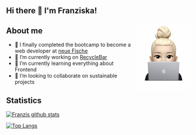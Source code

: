## Hi there 👋 I'm Franziska!

<img src="./Profil.jpg" align="right"  width="150">

## About me

- 🐡 I finally completed the bootcamp to become a web developer at [neue Fische](https://www.neuefische.de/)
- 🔭 I’m currently working on [RecycleBar](https://github.com/Frenzy265/recycle)
- 🌱 I’m currently learning everything about Frontend
- 👯 I’m looking to collaborate on sustainable projects

## Statistics

[![Franzis github stats](https://github-readme-stats.vercel.app/api?username=frenzy265&show_icons=true&theme=merko)](https://github.com/frenzy265/github-readme-stats)

[![Top Langs](https://github-readme-stats.vercel.app/api/top-langs/?username=frenzy265&layout=compact&theme=merko)](https://github.com/frenzy265/github-readme-stats)
